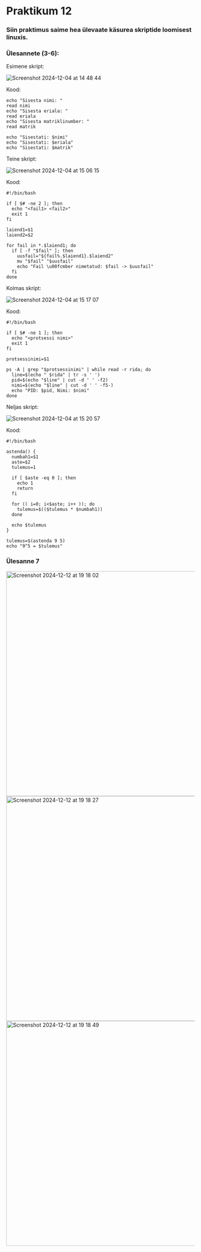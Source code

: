 # Praktikum 12
### Siin praktimus saime hea ülevaate käsurea skriptide loomisest linuxis.


### Ülesannete (3-6):
Esimene skript:

![Screenshot 2024-12-04 at 14 48 44](https://github.com/user-attachments/assets/5643aa82-41d3-42f0-b971-b5700754799c)

Kood:
```
echo "Sisesta nimi: "
read nimi
echo "Sisesta eriala: "
read eriala
echo "Sisesta matriklinumber: "
read matrik

echo "Sisestati: $nimi"
echo "Sisestati: $eriala"
echo "Sisestati: $matrik"
```

Teine skript:

![Screenshot 2024-12-04 at 15 06 15](https://github.com/user-attachments/assets/cf8663a4-975f-4654-84d2-7a1fa7149e51)

Kood:
```
#!/bin/bash

if [ $# -ne 2 ]; then
  echo "<fail1> <fail2>"
  exit 1
fi

laiend1=$1
laiend2=$2

for fail in *.$laiend1; do
  if [ -f "$fail" ]; then
    uusfail="${fail%.$laiend1}.$laiend2"
    mv "$fail" "$uusfail"
    echo "Fail \u00fcmber nimetatud: $fail -> $uusfail"
  fi
done
```

Kolmas skript:

![Screenshot 2024-12-04 at 15 17 07](https://github.com/user-attachments/assets/e9a33050-8b3d-402c-854f-c842bcf1936b)

Kood:
```
#!/bin/bash

if [ $# -ne 1 ]; then
  echo "<protsessi nimi>"
  exit 1
fi

protsessinimi=$1

ps -A | grep "$protsessinimi" | while read -r rida; do
  line=$(echo " $rida" | tr -s ' ')  
  pid=$(echo "$line" | cut -d ' ' -f2)
  nimi=$(echo "$line" | cut -d ' ' -f5-)
  echo "PID: $pid, Nimi: $nimi"
done
```
Neljas skript:

![Screenshot 2024-12-04 at 15 20 57](https://github.com/user-attachments/assets/762bea58-17d4-4079-83e2-904f11d09bc7)

Kood:
```
#!/bin/bash

astenda() {
  numbah1=$1
  aste=$2
  tulemus=1

  if [ $aste -eq 0 ]; then
    echo 1
    return
  fi

  for (( i=0; i<$aste; i++ )); do
    tulemus=$(($tulemus * $numbah1))
  done

  echo $tulemus
}

tulemus=$(astenda 9 5)
echo "9^5 = $tulemus"
```

### Ülesanne 7

<img width="600" alt="Screenshot 2024-12-12 at 19 18 02" src="https://github.com/user-attachments/assets/9c0dd4a3-7ec8-489b-82c8-777db22e4fa0" />

<img width="600" alt="Screenshot 2024-12-12 at 19 18 27" src="https://github.com/user-attachments/assets/ffd65663-f72e-4314-8091-36af80fc972a" />

<img width="600" alt="Screenshot 2024-12-12 at 19 18 49" src="https://github.com/user-attachments/assets/4333d25d-7d99-4b2f-90e0-f01463e3f139" />



